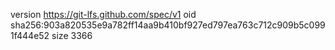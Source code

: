 version https://git-lfs.github.com/spec/v1
oid sha256:903a820535e9a782ff14aa9b410bf927ed797ea763c712c909b5c0991f444e52
size 3366
